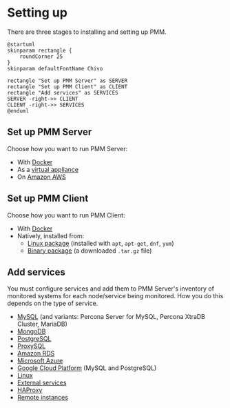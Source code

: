 # Setting up

There are three stages to installing and setting up PMM.

```plantuml
@startuml
skinparam rectangle {
    roundCorner 25
}
skinparam defaultFontName Chivo

rectangle "Set up PMM Server" as SERVER
rectangle "Set up PMM Client" as CLIENT
rectangle "Add services" as SERVICES
SERVER -right->> CLIENT
CLIENT -right->> SERVICES
@enduml
```

## Set up PMM Server

Choose how you want to run PMM Server:

- With [Docker]
- As a [virtual appliance]
- On [Amazon AWS]

## Set up PMM Client

Choose how you want to run PMM Client:

- With [Docker](client/index.md#docker)
- Natively, installed from:
    - [Linux package](client/index.md#package-manager) (installed with `apt`, `apt-get`, `dnf`, `yum`)
    - [Binary package](client/index.md#binary-package) (a downloaded `.tar.gz` file)

## Add services

You must configure services and add them to PMM Server's inventory of monitored systems for each node/service being monitored. How you do this depends on the type of service.

- [MySQL] (and variants: Percona Server for MySQL, Percona XtraDB Cluster, MariaDB)
- [MongoDB]
- [PostgreSQL]
- [ProxySQL]
- [Amazon RDS]
- [Microsoft Azure]
- [Google Cloud Platform] (MySQL and PostgreSQL)
- [Linux]
- [External services]
- [HAProxy]
- [Remote instances]




[MySQL]: client/mysql.md
[MongoDB]: client/mongodb.md
[PostgreSQL]: client/postgresql.md
[ProxySQL]: client/proxysql.md
[Amazon RDS]: client/aws.md
[Microsoft Azure]: client/azure.md
[Google Cloud Platform]: client/google.md
[Linux]: client/linux.md
[External services]: client/external.md
[HAProxy]: client/haproxy.md
[Remote instances]: client/remote.md
[dashboards]: ../details/dashboards/

[Docker]: server/docker.md
[virtual appliance]: server/virtual-appliance.md
[Amazon AWS]: server/aws.md